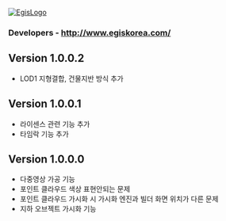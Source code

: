 [![EgisLogo](https://user-images.githubusercontent.com/82925313/160987075-ce7eada9-91ca-4b72-beb6-396e142f90a2.png)](http://www.egiskorea.com/)

### Developers - http://www.egiskorea.com/

## Version 1.0.0.2
 * LOD1 지형결합, 건물지반 방식 추가

## Version 1.0.0.1
 * 라이센스 관련 기능 추가
 * 타임락 기능 추가
   
## Version 1.0.0.0
 * 다중영상 가공 기능
 * 포인트 클라우드 색상 표현안되는 문제
 * 포인트 클라우드 가시화 시 가시화 엔진과 빌더 화면 위치가 다른 문제
 * 지하 오브젝트 가시화 기능

